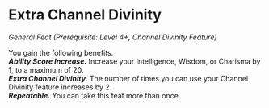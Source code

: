 # Extra Channel Divinity
*General Feat (Prerequisite: Level 4+, Channel Divinity Feature)*

You gain the following benefits.  
***Ability Score Increase.*** Increase your Intelligence, Wisdom, or Charisma by 1, to a maximum of 20.  
***Extra Channel Divinity.*** The number of times you can use your Channel Divinity feature increases by 2.  
***Repeatable.*** You can take this feat more than once.